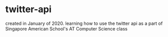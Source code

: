 # twitter-api
created in January of 2020.
learning how to use the twitter api as a part of Singapore American School's AT Computer Science class
